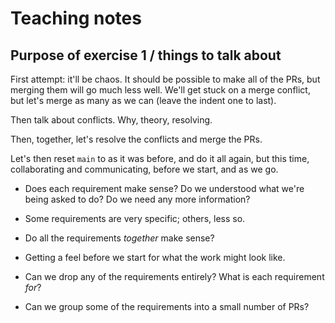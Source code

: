 # Teaching notes

## Purpose of exercise 1 / things to talk about

First attempt: it'll be chaos. It should be possible to make all of the PRs, but merging them will go much less well. We'll get stuck on a merge conflict, but let's merge as many as we can (leave the indent one to last).

Then talk about conflicts. Why, theory, resolving.

Then, together, let's resolve the conflicts and merge the PRs.

Let's then reset `main` to as it was before, and do it all again, but this time, collaborating and communicating, before we start, and as we go.

- Does each requirement make sense? Do we understood what we're being asked to do? Do we need any more information?

- Some requirements are very specific; others, less so.

- Do all the requirements _together_ make sense?

- Getting a feel before we start for what the work might look like.

- Can we drop any of the requirements entirely? What is each requirement _for_?

- Can we group some of the requirements into a small number of PRs?
